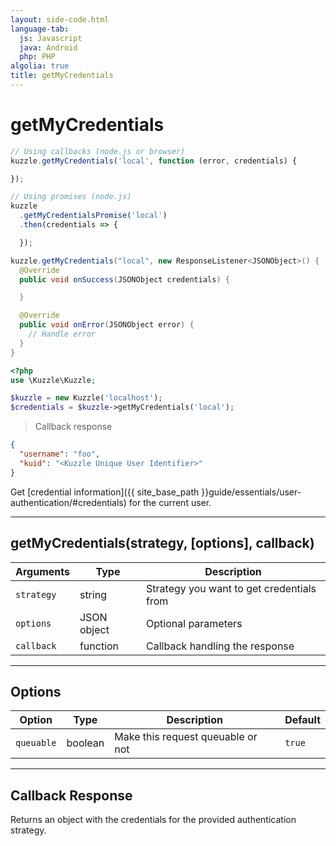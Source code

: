 ```yaml
---
layout: side-code.html
language-tab:
  js: Javascript
  java: Android
  php: PHP
algolia: true
title: getMyCredentials
---
```


# getMyCredentials

```js
// Using callbacks (node.js or browser)
kuzzle.getMyCredentials('local', function (error, credentials) {

});

// Using promises (node.js)
kuzzle
  .getMyCredentialsPromise('local')
  .then(credentials => {

  });
```

```java
kuzzle.getMyCredentials("local", new ResponseListener<JSONObject>() {
  @Override
  public void onSuccess(JSONObject credentials) {

  }

  @Override
  public void onError(JSONObject error) {
    // Handle error
  }
}
```

```php
<?php
use \Kuzzle\Kuzzle;

$kuzzle = new Kuzzle('localhost');
$credentials = $kuzzle->getMyCredentials('local');
```

> Callback response

```json
{
  "username": "foo", 
  "kuid": "<Kuzzle Unique User Identifier>"
}
```

Get [credential information]({{ site_base_path }}guide/essentials/user-authentication/#credentials) for the current user.

---

## getMyCredentials(strategy, [options], callback)

| Arguments | Type | Description
|-----------|------|------------
| `strategy` | string | Strategy you want to get credentials from
| `options` | JSON object | Optional parameters
| `callback`| function | Callback handling the response

---

## Options

| Option | Type | Description | Default
|--------|------|-------------|---------
| `queuable` | boolean | Make this request queuable or not  | `true`

---

## Callback Response

Returns an object with the credentials for the provided authentication strategy.
